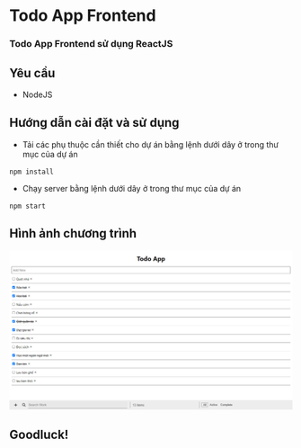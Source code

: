 ﻿# Todo App Frontend
### Todo App Frontend sử dụng ReactJS
## Yêu cầu
-   NodeJS
## Hướng dẫn cài đặt và sử dụng
-   Tải các phụ thuộc cần thiết cho dự án bằng lệnh dưới dây ở trong thư mục của dự án
```
npm install
```
-   Chạy server bằng lệnh dưới dây ở trong thư mục của dự án
```
npm start
```
## Hình ảnh chương trình
<img src="/image_readme/1.PNG">

## Goodluck!
